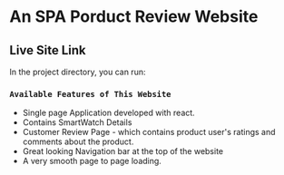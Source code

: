 # An SPA Porduct Review Website



## Live Site Link

In the project directory, you can run:

### `Available Features of This Website`
* Single page Application developed with react.
* Contains SmartWatch Details
* Customer Review Page - which contains product user's ratings and comments about the product.
* Great looking Navigation bar at the top of the website
* A very smooth page to page loading.





